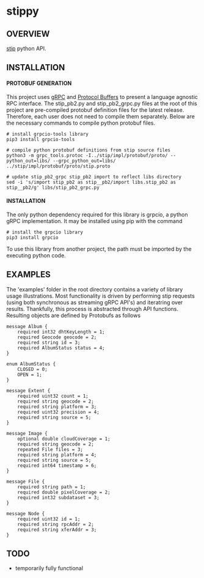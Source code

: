 # stippy
## OVERVIEW
[stip](https://github.com/hamersaw/stip) python API.

## INSTALLATION
#### PROTOBUF GENERATION
This project uses [gRPC](https://grpc.io/) and [Protocol Buffers](https://developers.google.com/protocol-buffers/) to present a language agnostic RPC interface. The stip_pb2.py and stip_pb2_grpc.py files at the root of this project are pre-compiled protobuf definition files for the latest release. Therefore, each user does not need to compile them separately. Below are the necessary commands to compile python protobuf files.

    # install grpcio-tools library
    pip3 install grpcio-tools

    # compile python protobuf definitions from stip source files
    python3 -m grpc_tools.protoc -I../stip/impl/protobuf/proto/ --python_out=libs/ --grpc_python_out=libs/ ../stip/impl/protobuf/proto/stip.proto

    # update stip_pb2_grpc stip_pb2 import to reflect libs directory
    sed -i 's/import stip_pb2 as stip__pb2/import libs.stip_pb2 as stip__pb2/g' libs/stip_pb2_grpc.py
#### INSTALLATION
The only python dependency required for this library is grpcio, a python gRPC implementation. It may be installed using pip with the command

    # install the grpcio library
    pip3 install grpcio

To use this library from another project, the path must be imported by the executing python code.

## EXAMPLES
The 'examples' folder in the root directory contains a variety of library usage illustrations. Most functionality is driven by performing stip requests (using both synchronous as streaming gRPC API's) and iteratring over results. Thankfully, this process is abstracted through API functions. Resulting objects are defined by Protobufs as follows

    message Album {
        required int32 dhtKeyLength = 1;
        required Geocode geocode = 2;
        required string id = 3;
        required AlbumStatus status = 4;
    }

    enum AlbumStatus {
        CLOSED = 0;
        OPEN = 1;
    }

    message Extent {
        required uint32 count = 1;
        required string geocode = 2;
        required string platform = 3;
        required uint32 precision = 4;
        required string source = 5;
    }

    message Image {
        optional double cloudCoverage = 1;
        required string geocode = 2;
        repeated File files = 3;
        required string platform = 4;
        required string source = 5;
        required int64 timestamp = 6;
    }

    message File {
        required string path = 1;
        required double pixelCoverage = 2;
        required int32 subdataset = 3;
    }

    message Node {
        required uint32 id = 1;
        required string rpcAddr = 2;
        required string xferAddr = 3;
    }

## TODO
- temporarily fully functional
